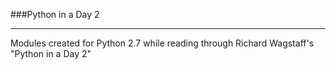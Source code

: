 ###Python in a Day 2
***
Modules created for Python 2.7 while reading through Richard Wagstaff's "Python in a Day 2"
